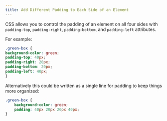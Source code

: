 ```yaml
---
title: Add Different Padding to Each Side of an Element
---
```

CSS allows you to control the padding of an element on all four sides with `padding-top`, `padding-right`, `padding-bottom`, and `padding-left` attributes.

For example:

```css
.green-box {
background-color: green;
padding-top: 40px;
padding-right: 20px;
padding-bottom: 20px;
padding-left: 40px;
}
```

Alternatively this could be written as a single line for padding to keep things more organized:
```css
.green-box {
	background-color: green;
	padding: 40px 20px 20px 40px;
}
```
